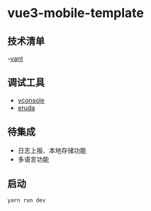 <!--
 * @Author: kingford
 * @Date: 2021-07-28 16:18:58
 * @LastEditTime: 2021-09-23 20:57:05
-->

# vue3-mobile-template

## 技术清单

-[vant](https://vant-contrib.gitee.io/vant/v3/#/zh-CN)

## 调试工具

- [vconsole](https://github.com/tencent/vconsole/)
- [eruda](https://github.com/liriliri/eruda)

## 待集成

- 日志上报、本地存储功能
- 多语言功能

## 启动

```bash
yarn run dev
```
